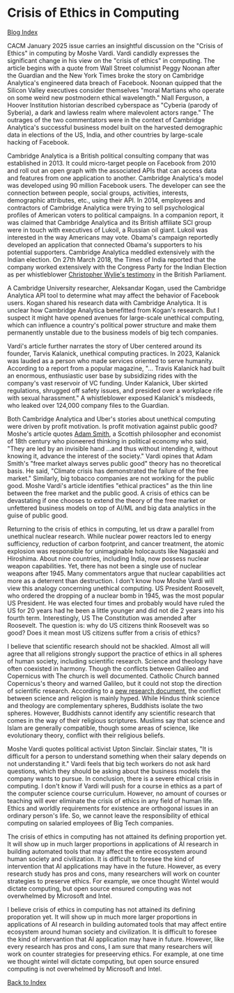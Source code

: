 # Crisis of Ethics in Computing

[Blog Index](../index.md)


CACM January 2025 issue carries an insightful discussion on the "Crisis of Ethics" in computing by Moshe Vardi. Vardi candidly expresses the significant
change in his view on the "crisis of ethics" in computing. The article begins with a quote from Wall Street columnist Peggy Noonan
after the Guardian and the New York Times broke the story on Cambridge Analytica's engineered data breach of Facebook. Noonan quipped that the
Silicon Valley executives consider themselves "moral Martians who operate on some weird new postmodern ethical wavelength." Niall Ferguson,
a Hoover Institution historian described cyberspace as "Cyberia (parody of Syberia), a dark and lawless realm where malevolent actors range." 
The outrages of the two commentators were in the context of Cambridge Analytica's successful business model built on the harvested demographic
data in elections of the US, India, and other countries by large-scale hacking of Facebook.

Cambridge Analytica is a British political consulting company that was established in 2013. It could micro-target people on Facebook from 2010 and roll out an
open graph with the associated APIs that can access data and features from one application to another. Cambridge Analytica's model was developed using
90 million Facebook users. The developer can see the connection between people, social groups, activities, interests, demographic attributes, etc., using their 
API. In 2014, employees and contractors of Cambridge Analytica were trying to sell psychological profiles of American voters to political campaigns.
In a companion report, it was claimed that Cambridge Analytica and its British affiliate SCI group were in touch with executives of Lukoil,
a Russian oil giant. Lukoil was interested in the way Americans may vote. Obama's campaign reportedly developed an application that connected 
Obama's supporters to his potential supporters. Cambridge Analytica meddled extensively with the Indian election. On 27th March 2018, the Times of India 
reported that the company worked extensively with the Congress Party for the Indian Election as per whistleblower 
[Christopher Wylie's testimony](https://timesofindia.indiatimes.com/india/whistleblower-names-congress-as-client-of-cambridge-analytica/articleshow/63491689.cmsin) 
in the British Parliament. 

A Cambridge University researcher, Aleksandar Kogan, used the Cambridge Analytica API tool to determine what may affect the behavior of Facebook users. 
Kogan shared his research data with Cambridge Analytica. It is unclear how Cambridge Analytica benefitted from Kogan's research. But I suspect
it might have opened avenues for large-scale unethical computing, which can influence a country's political power structure and make them permanently 
unstable due to the business models of big tech companies.

Vardi's article further narrates the story of Uber centered around its founder, Tarvis Kalanick, unethical computing practices. In 2023, Kalanick was lauded
as a person who made services oriented to serve humanity. According to a report from a popular magazine, "... Travis Kalanick had built
an enormous, enthusiastic user base by subsidizing rides with the company's vast reservoir of VC funding. Under Kalanick, Uber skirted regulations, 
shrugged off safety issues, and presided over a workplace rife with sexual harassment."  A whistleblower exposed Kalanick's misdeeds, who leaked over 124,000 company files to the Guardian. 

Both Cambridge Analytica and Uber's stories about unethical computing were driven by profit motivation. Is profit motivation against public good? 
Moshe's article quotes [Adam Smith](https://en.wikipedia.org/wiki/Adam_Smith), a Scottish philosopher and economist of 18th century who pioneered thinking 
in political economy who said, "They are led by an invisible hand ...and thus without intending it, without knowing it, advance the interest of the society."
Vardi opines that Adam Smith's "free market always serves public good" theory has no theoretical basis. He said, "Climate crisis has demonstrated 
the failure of the free market." Similarly, big tobacco companies are not working for the public good. Moshe Vardi's article identifies "ethical
practices" as the thin line between the free market and the public good. A crisis of ethics can be devastating if one chooses to extend the theory of the free 
market or unfettered business models on top of AI/ML and big data analytics in the guise of public good.

Returning to the crisis of ethics in computing, let us draw a parallel from unethical nuclear research. While nuclear power reactors led to 
energy sufficiency, reduction of carbon footprint, and cancer treatment, the atomic explosion was responsible for unimaginable holocausts like Nagasaki and
Hiroshima. About nine countries, including India, now possess nuclear weapon capabilities. Yet, there has not been a single use of nuclear weapons after 1945. 
Many commentators argue that nuclear capabilities act more as a deterrent than destruction. I don't know how Moshe Vardi will view this analogy concerning unethical computing. US President Roosevelt, who ordered the dropping of a nuclear bomb in 1945, was the most popular US President. He was elected 
four times and probably would have ruled the US for 20 years had he been a little younger and did not die 2 years into his fourth term. Interestingly, US 
The Constitution was amended after Roosevelt. The question is: why do US citizens think Roosevelt was so good? Does it mean most US citizens suffer from
a crisis of ethics? 

I believe that scientific research should not be shackled. Almost all will agree that all religions strongly support the practice of ethics in all spheres
of human society, including scientific research. Science and theology have often coexisted in harmony. Though the conflicts between Galileo and Copernicus with
The church is well documented. Catholic Church banned Copernicus's theory and warned Galileo, but it could not stop the direction of scientific research.
According to a [pew research document](https://www.pewresearch.org/science/2020/08/26/on-the-intersection-of-science-and-religion/), the conflict between
science and religion is mainly hyped. While Hindus think science and theology are complementary spheres, Buddhists isolate the two spheres. However, 
Buddhists cannot identify any scientific research that comes in the way of their religious scriptures. Muslims say that science and Islam are generally 
compatible, though some areas of science, like evolutionary theory, conflict with their religious beliefs.  

Moshe Vardi quotes political activist Upton Sinclair. Sinclair states, "It is difficult for a person to understand something when their salary depends on
not understanding it." Vardi feels that big tech workers do not ask hard questions, which they should be asking about the business models 
the company wants to pursue. In conclusion, there is a severe ethical crisis in computing. I don't know if Vardi will push for a course in ethics as
a part of the computer science course curriculum. However, no amount of courses or teaching will ever eliminate the crisis of ethics in any field
of human life. Ethics and worldly requirements for existence are orthogonal issues in an ordinary person's life. So, we cannot leave
the responsibility of ethical computing on salaried employees of Big Tech companies.

The crisis of ethics in computing has not attained its defining proportion yet. It will show up in much larger proportions in applications of 
AI research in building automated tools that may affect the entire ecosystem around human society and civilization. It is difficult to foresee the kind of
intervention that AI applications may have in the future. However, as every research study has pros and cons, many researchers will work on 
counter strategies to preserve ethics. For example, we once thought Wintel would dictate computing, but open source ensured computing was not
overwhelmed by Microsoft and Intel. 


I believe crisis of ethics in computing has not attained its defining proporation yet. It will show up in much more larger proportions in applications of 
AI research in building automated tools that may affect entire ecosystem around human society and civilization. It is difficult to foresee the kind of
intervantion that AI application may have in future. However, like every research has pros and cons, I am sure that many researchers will work on 
counter strategies for preseerving ethics. For example, at one time we thought wintel will dictate computing, but open source ensured computing is not
overwhelmed by Microsoft and Intel. 

[Back to Index](../index.md)

